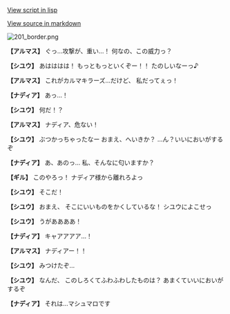 [View script in lisp](../scripts/100402023.txt)

[View source in markdown](100402023.md)

![201_border.png](../images/backgrounds/201_border.png)

**【アルマス】**
ぐっ…攻撃が、重い…！
何なの、この威力っ？

**【シユウ】**
あはははは！
もっともっといくぞー！！
たのしいなーっ♪

**【アルマス】**
これがカルマキラーズ…だけど、
私だってぇっ！

**【ナディア】**
あっ…！

**【シユウ】**
何だ！？

**【アルマス】**
ナディア、危ない！

**【シユウ】**
ぶつかっちゃったなー
おまえ、へいきか？
…ん？いいにおいがするぞ

**【ナディア】**
あ、あのっ…
私、そんなに匂いますか？

**【ギル】**
このやろっ！
ナディア様から離れろよっ

**【シユウ】**
そこだ！

**【シユウ】**
おまえ、
そこにいいものをかくしているな！
シユウによこせっ

**【シユウ】**
うがああああ！

**【ナディア】**
キャアアアア…！

**【アルマス】**
ナディアー！！

**【シユウ】**
みつけたぞ…

**【シユウ】**
なんだ、
このしろくてふわふわしたものは？
あまくていいにおいがするぞ

**【ナディア】**
それは…マシュマロです

